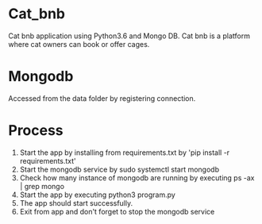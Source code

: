 # Cat_bnb
Cat bnb application using Python3.6 and Mongo DB.
Cat bnb is a platform where cat owners can book or offer cages.

# Mongodb

Accessed from the data folder by registering connection.

# Process

1. Start the app by installing from requirements.txt by 'pip install -r requirements.txt'
2. Start the mongodb service by sudo systemctl start mongodb
3. Check how many instance of mongodb are running by executing ps -ax | grep mongo
4. Start the app by executing python3 program.py
5. The app should start successfully.
6. Exit from app and don't forget to stop the mongodb service
